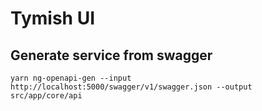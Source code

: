 # Tymish UI

## Generate service from swagger

`yarn ng-openapi-gen --input http://localhost:5000/swagger/v1/swagger.json --output src/app/core/api`
